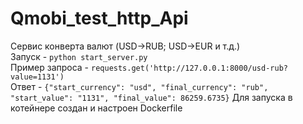 # Qmobi_test_http_Api
Сервис конверта валют (USD->RUB; USD->EUR и т.д.) <br/>
Запуск - ```python start_server.py``` <br/>
Пример запроса - ```requests.get('http://127.0.0.1:8000/usd-rub?value=1131')``` <br/>
Ответ - ```{"start_currency": "usd", "final_currency": "rub", "start_value": "1131", "final_value": 86259.6735}```
Для запуска в котейнере создан и настроен Dockerfile
